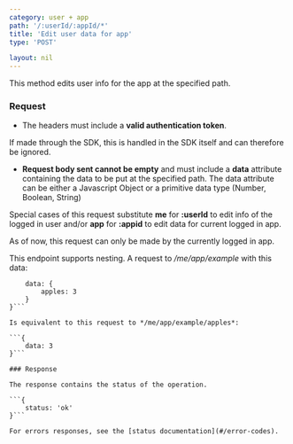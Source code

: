 ```yaml
---
category: user + app
path: '/:userId/:appId/*'
title: 'Edit user data for app'
type: 'POST'

layout: nil
---
```


This method edits user info for the app at the specified path.

### Request

* The headers must include a **valid authentication token**.

If made through the SDK, this is handled in the SDK itself and can therefore be ignored.

* **Request body sent cannot be empty** and must include a **data** attribute containing the data to be put at the specified path. The data attribute can be either a Javascript Object or a primitive data type (Number, Boolean, String)

Special cases of this request substitute **me** for **:userId** to edit info of the logged in user and/or **app** for **:appid** to edit data for current logged in app.

As of now, this request can only be made by the currently logged in app.

This endpoint supports nesting. A request to */me/app/example* with this data:

```{
    data: {
        apples: 3
    }
}```

Is equivalent to this request to */me/app/example/apples*:

```{
    data: 3 
}```

### Response

The response contains the status of the operation.

```{
    status: 'ok' 
}```

For errors responses, see the [status documentation](#/error-codes).
